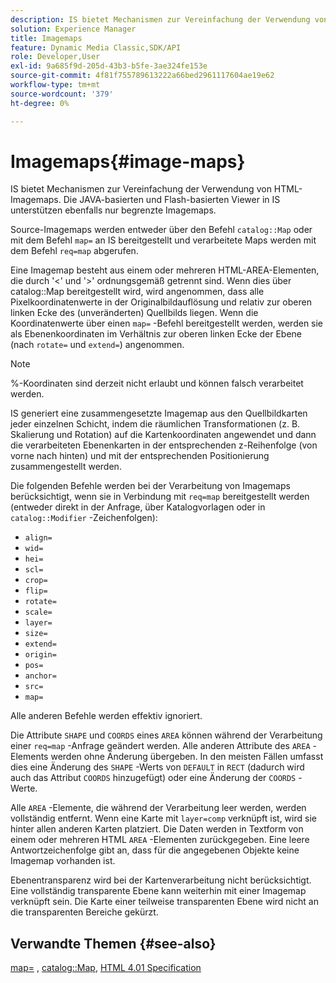 ```yaml
---
description: IS bietet Mechanismen zur Vereinfachung der Verwendung von HTML-Imagemaps. Die JAVA-basierten und Flash-basierten Viewer in IS unterstützen ebenfalls nur begrenzte Imagemaps.
solution: Experience Manager
title: Imagemaps
feature: Dynamic Media Classic,SDK/API
role: Developer,User
exl-id: 9a685f9d-205d-43b3-b5fe-3ae324fe153e
source-git-commit: 4f81f755789613222a66bed2961117604ae19e62
workflow-type: tm+mt
source-wordcount: '379'
ht-degree: 0%

---
```


# Imagemaps{#image-maps}

IS bietet Mechanismen zur Vereinfachung der Verwendung von HTML-Imagemaps. Die JAVA-basierten und Flash-basierten Viewer in IS unterstützen ebenfalls nur begrenzte Imagemaps.

Source-Imagemaps werden entweder über den Befehl `catalog::Map` oder mit dem Befehl `map=` an IS bereitgestellt und verarbeitete Maps werden mit dem Befehl `req=map` abgerufen.

Eine Imagemap besteht aus einem oder mehreren HTML-AREA-Elementen, die durch &#39;&lt;&#39; und &#39;>&#39; ordnungsgemäß getrennt sind. Wenn dies über catalog::Map bereitgestellt wird, wird angenommen, dass alle Pixelkoordinatenwerte in der Originalbildauflösung und relativ zur oberen linken Ecke des (unveränderten) Quellbilds liegen. Wenn die Koordinatenwerte über einen `map=` -Befehl bereitgestellt werden, werden sie als Ebenenkoordinaten im Verhältnis zur oberen linken Ecke der Ebene (nach `rotate=` und `extend=`) angenommen.

>[!NOTE]
>
>%-Koordinaten sind derzeit nicht erlaubt und können falsch verarbeitet werden.

IS generiert eine zusammengesetzte Imagemap aus den Quellbildkarten jeder einzelnen Schicht, indem die räumlichen Transformationen (z. B. Skalierung und Rotation) auf die Kartenkoordinaten angewendet und dann die verarbeiteten Ebenenkarten in der entsprechenden z-Reihenfolge (von vorne nach hinten) und mit der entsprechenden Positionierung zusammengestellt werden.

Die folgenden Befehle werden bei der Verarbeitung von Imagemaps berücksichtigt, wenn sie in Verbindung mit `req=map` bereitgestellt werden (entweder direkt in der Anfrage, über Katalogvorlagen oder in `catalog::Modifier` -Zeichenfolgen):

* `align=`
* `wid=`
* `hei=`
* `scl=`
* `crop=`
* `flip=`
* `rotate=`
* `scale=`
* `layer=`
* `size=`
* `extend=`
* `origin=`
* `pos=`
* `anchor=`
* `src=`
* `map=`

Alle anderen Befehle werden effektiv ignoriert.

Die Attribute `SHAPE` und `COORDS` eines `AREA` können während der Verarbeitung einer `req=map` -Anfrage geändert werden. Alle anderen Attribute des `AREA` -Elements werden ohne Änderung übergeben. In den meisten Fällen umfasst dies eine Änderung des `SHAPE` -Werts von `DEFAULT` in `RECT` (dadurch wird auch das Attribut `COORDS` hinzugefügt) oder eine Änderung der `COORDS` -Werte.

Alle `AREA` -Elemente, die während der Verarbeitung leer werden, werden vollständig entfernt. Wenn eine Karte mit `layer=comp` verknüpft ist, wird sie hinter allen anderen Karten platziert. Die Daten werden in Textform von einem oder mehreren HTML `AREA` -Elementen zurückgegeben. Eine leere Antwortzeichenfolge gibt an, dass für die angegebenen Objekte keine Imagemap vorhanden ist.

Ebenentransparenz wird bei der Kartenverarbeitung nicht berücksichtigt. Eine vollständig transparente Ebene kann weiterhin mit einer Imagemap verknüpft sein. Die Karte einer teilweise transparenten Ebene wird nicht an die transparenten Bereiche gekürzt.

## Verwandte Themen {#see-also}

[map=](../../../../../is-api/http-ref/image-serving-api-ref/c-http-protocol-reference/c-command-reference/r-map.md#reference-8f96545f196b4b7caa616e15c2363f06) , [catalog::Map](/help/aem-is-ir-api/is-api/image-catalog/image-serving-api-ref/c-image-catalog-reference/c-image-svg-data-reference/c-image-data-reference/r-map-cat.md), [HTML 4.01 Specification](https://www.w3.org/TR/html401/)

